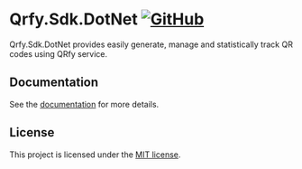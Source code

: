 # Qrfy.Sdk.DotNet [![GitHub](https://img.shields.io/github/license/kokhans/qrfy-sdk-dotnet?style=flat-square)](LICENSE)

Qrfy.Sdk.DotNet provides easily generate, manage and statistically track QR codes using QRfy service.

## Documentation

See the [documentation](https://serhii-kokhan.gitbook.io/qrfy-sdk-dotnet/) for more details.

## License

This project is licensed under the [MIT license](LICENSE).